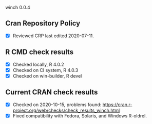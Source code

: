 winch 0.0.4

## Cran Repository Policy

- [x] Reviewed CRP last edited 2020-07-11.

## R CMD check results

- [x] Checked locally, R 4.0.2
- [x] Checked on CI system, R 4.0.3
- [x] Checked on win-builder, R devel

## Current CRAN check results

- [x] Checked on 2020-10-15, problems found: https://cran.r-project.org/web/checks/check_results_winch.html
- [x] Fixed compatibility with Fedora, Solaris, and Windows R-oldrel.
